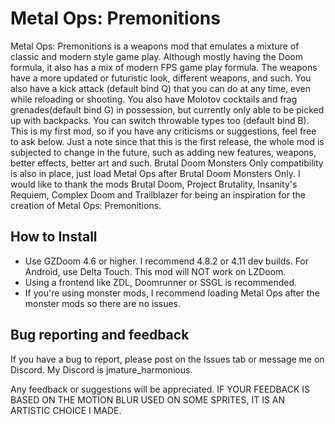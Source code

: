 # Metal Ops: Premonitions
 Metal Ops: Premonitions is a weapons mod that emulates a mixture of classic and modern style game play. Although mostly having the Doom formula, it also has a mix of modern FPS game play formula. The weapons have a more updated or futuristic look, different weapons, and such. You also have a kick attack (default bind Q) that you can do at any time, even while reloading or shooting. You also have Molotov cocktails and frag grenades(default bind G) in possession, but currently only able to be picked up with backpacks. You can switch throwable types too (default bind B). This is my first mod, so if you have any criticisms or suggestions, feel free to ask below. Just a note since that this is the first release, the whole mod is subjected to change in the future, such as adding new features, weapons, better effects, better art and such. Brutal Doom Monsters Only compatibility is also in place, just load Metal Ops after Brutal Doom Monsters Only. I would like to thank the mods Brutal Doom, Project Brutality, Insanity's Requiem, Complex Doom and Trailblazer for being an inspiration for the creation of Metal Ops: Premonitions.

## How to Install
- Use GZDoom 4.6 or higher. I recommend 4.8.2 or 4.11 dev builds. For Android, use Delta Touch.
This mod will NOT work on LZDoom.
- Using a frontend like ZDL, Doomrunner or SSGL is recommended.
- If you're using monster mods, I recommend loading Metal Ops after the monster mods so there are no issues.

## Bug reporting and feedback
If you have a bug to report, please post on the Issues tab or message me on Discord. My Discord is jmature_harmonious.

Any feedback or suggestions will be appreciated.
IF YOUR FEEDBACK IS BASED ON THE MOTION BLUR USED ON SOME SPRITES, IT IS AN ARTISTIC CHOICE I MADE.
